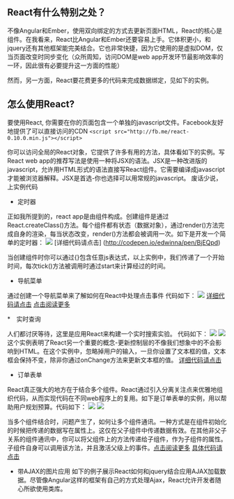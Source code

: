 ## React有什么特别之处？
不像Angular和Ember，使用双向绑定的方式去更新页面HTML，React的核心是组件。在我看来，React比Angular和Ember还要容易上手。它体积更小，和jquery还有其他框架能完美结合。它也非常快捷，因为它使用的是虚拟DOM，仅当页面改变时同步变化（众所周知，访问DOM是web app开发环节最影响效率的一环，因此很有必要提升这一方面的性能）

然而，另一方面，React要花费更多的代码来完成数据绑定，见如下的实例。

## 怎么使用React?
要使用React, 你需要在你的页面包含一个单独的javascript文件。Facebook友好地提供了可以直接访问的CDN
`<script src="http://fb.me/react-0.10.0.min.js"></script>`

你可以访问全局的React对象，它提供了许多有用的方法，具体看如下的实例。写React web app的推荐写法是使用一种将JSX的语法。JSX是一种改进版的javascript，允许用HTML形式的语法直接写React组件。它需要编译成javascript才能被浏览器解释。JSX是首选-你也选择可以用常规的javascript。
废话少说，上实例代码

* 定时器

 正如我所提到的，react app是由组件构成。创建组件是通过 React.createClass()方法。每个组件都有状态（数据对象），通过render()方法完成自身的渲染，每当状态改变，render()方法都会被调用一次。如下是开发一个简单的定时器：
![](http://i11.tietuku.com/e7f89e8ba241394d.png)
[详细代码请点击] (http://codepen.io/edwinna/pen/BjEQpd)

当创建组件时你可以通过{}包含任意js表达式，以上实例中，我们传递了一个开始时间，每次tick()方法被调用时通过start来计算经过的时间。

* 导航菜单

通过创建一个导航菜单来了解如何在React中处理点击事件
代码如下：
![](http://i11.tietuku.com/fa01aec1c1c8b1e5.png)
[详细代码请点击](http://codepen.io/edwinna/pen/WrWRQP)
[点击阅读更多](http://facebook.github.io/react/docs/jsx-in-depth.html)

*　实时查询

人们都讨厌等待，这里是应用React来构建一个实时搜索实验。
代码如下：
![](http://i11.tietuku.com/237007abc52d8c4b.png)
![](http://i11.tietuku.com/49d4334122dcb381.png)
这个实例表明了React另一个重要的概念-更新控制层的不像我们想象中的不会影响到HTML。在这个实例中，忽略掉用户的输入，一旦你设置了文本框的值，文本框会保持不变，除非你通过onChange方法来更新文本框的值。
[详细代码请点击](http://codepen.io/edwinna/pen/zrXwKb)


* 订单表单

React真正强大的地方在于结合多个组件。React通过引入分离关注点来优雅地组织代码，从而实现代码在不同web程序上的复用。如下是订单表单的实例，用以帮助用户规划预算。代码如下：
![](http://i13.tietuku.com/e1df533f2d58424c.png)
![](http://i13.tietuku.com/e0cc6f861c43b6b0.png)

当多个组件结合时，问题产生了，如何让多个组件通讯。一种方式是在组件初始化的时候把传递的数据写在属性上。这仅在父子组件中传递数据有效。在其他非父子关系的组件通讯中，你可以将父组件上的方法传递给子组件，作为子组件的属性。子组件自身可以调用该方法，并且激活父级上的事件。[点击阅读更多](http://facebook.github.io/react/tips/communicate-between-components.html)
[具体代码请点击](http://codepen.io/edwinna/pen/KVYrbw?editors=0110)

* 带AJAX的图片应用
如下的例子展示React如何和jquery结合应用AJAX加载数据。尽管像Angular这样的框架有自己的方式处理Ajax，React允许开发者随心所欲使用类库。
